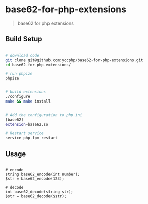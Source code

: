 # base62-for-php-extensions

> base62 for php extensions

## Build Setup

``` bash

# download code 
git clone git@github.com:yccphp/base62-for-php-extensions.git
cd base62-for-php-extensions/

# run phpize
phpize


# build extensions
./configure
make && make install


# Add the configuration to php.ini
[base62]
extension=base62.so

# Restart service
service php-fpm restart

```

## Usage

```

# encode
string base62_encode(int number);
$str = base62_encode(123);

# decode
int base62_decode(string str);
$str = base62_decode($str);


```
